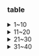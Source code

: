 ### table
<details>
  <summary>1~10</summary>
  
[0001](https://github.com/ACodeHX/Cpp/tree/main/%E5%AE%9E%E4%BE%8B/table/0001)<br>
[0002](https://github.com/ACodeHX/Cpp/tree/main/%E5%AE%9E%E4%BE%8B/table/0002)<br>
[0003](https://github.com/ACodeHX/Cpp/tree/main/%E5%AE%9E%E4%BE%8B/table/0003)<br>
[0004](https://github.com/ACodeHX/Cpp/tree/main/%E5%AE%9E%E4%BE%8B/table/0004)<br>
[0005](https://github.com/ACodeHX/Cpp/tree/main/%E5%AE%9E%E4%BE%8B/table/0005)<br>
[0006](https://github.com/ACodeHX/Cpp/tree/main/%E5%AE%9E%E4%BE%8B/table/0006)<br>
[0007](https://github.com/ACodeHX/Cpp/tree/main/%E5%AE%9E%E4%BE%8B/table/0007)<br>
[0008](https://github.com/ACodeHX/Cpp/tree/main/%E5%AE%9E%E4%BE%8B/table/0008)<br>
[0009](https://github.com/ACodeHX/Cpp/tree/main/%E5%AE%9E%E4%BE%8B/table/0009)<br>
[0010](https://github.com/ACodeHX/Cpp/tree/main/%E5%AE%9E%E4%BE%8B/table/0010)<br>
 
  </details>
  
  <details>
    <summary>11~20</summary>
  
[0011](https://github.com/ACodeHX/Cpp/tree/main/%E5%AE%9E%E4%BE%8B/table/0011)<br>
[0012](https://github.com/ACodeHX/Cpp/tree/main/%E5%AE%9E%E4%BE%8B/table/0012)<br>
[0013](https://github.com/ACodeHX/Cpp/tree/main/%E5%AE%9E%E4%BE%8B/table/0013)<br>
[0014](https://github.com/ACodeHX/Cpp/tree/main/%E5%AE%9E%E4%BE%8B/table/0014)<br>
[0015](https://github.com/ACodeHX/Cpp/tree/main/%E5%AE%9E%E4%BE%8B/table/0015)<br>
[0016](https://github.com/ACodeHX/Cpp/tree/main/%E5%AE%9E%E4%BE%8B/table/0016)<br>
[0017](https://github.com/ACodeHX/Cpp/blob/main/%E5%AE%9E%E4%BE%8B/table/0017)<br>
[0018](https://github.com/ACodeHX/Cpp/blob/main/%E5%AE%9E%E4%BE%8B/table/0018)<br>
[0019](https://github.com/ACodeHX/Cpp/blob/main/%E5%AE%9E%E4%BE%8B/table/0019)<br>
[0020](https://github.com/ACodeHX/Cpp/blob/main/%E5%AE%9E%E4%BE%8B/table/0020)<br>
</details>

<details>
  <summary>21~30</summary>
  
  [0021](https://github.com/ACodeHX/Cpp/blob/main/%E5%AE%9E%E4%BE%8B/table/0021)<br>
  [0022](https://github.com/ACodeHX/Cpp/blob/main/%E5%AE%9E%E4%BE%8B/table/0022)<br>
  [0023](https://github.com/ACodeHX/Cpp/blob/main/%E5%AE%9E%E4%BE%8B/table/0023)<br>
  [0024](https://github.com/ACodeHX/Cpp/blob/main/%E5%AE%9E%E4%BE%8B/table/0024)<br>
  [0025](https://github.com/ACodeHX/Cpp/blob/main/%E5%AE%9E%E4%BE%8B/table/0025)<br>
  [0026](https://github.com/ACodeHX/Cpp/blob/main/%E5%AE%9E%E4%BE%8B/table/0026)<br>
  [0027](https://github.com/ACodeHX/Cpp/blob/main/%E5%AE%9E%E4%BE%8B/table/0027)<br>
  [0028](https://github.com/ACodeHX/Cpp/blob/main/%E5%AE%9E%E4%BE%8B/table/0028)<br>
  [0029](https://github.com/ACodeHX/Cpp/blob/main/%E5%AE%9E%E4%BE%8B/table/0029)<br>
  [0030](https://github.com/ACodeHX/Cpp/blob/main/%E5%AE%9E%E4%BE%8B/table/0030)<br>
  
  </details>
  
  <details>
  <summary>31~40</summary>
  
  [0030](https://github.com/ACodeHX/Cpp/blob/main/%E5%AE%9E%E4%BE%8B/table/0030)<br>
  
</details>
